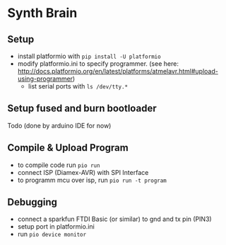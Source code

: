# Synth Brain

## Setup

* install platformio with `pip install -U platformio`
* modify platformio.ini to specify programmer. (see here: http://docs.platformio.org/en/latest/platforms/atmelavr.html#upload-using-programmer)
    * list serial ports with `ls /dev/tty.*`

## Setup fused and burn bootloader

Todo (done by arduino IDE for now)

## Compile & Upload Program 

* to compile code run `pio run`
* connect ISP (Diamex-AVR) with SPI Interface
* to programm mcu over isp, run `pio run -t program`

## Debugging

* connect a sparkfun FTDI Basic (or similar) to gnd and tx pin (PIN3)
* setup port in platformio.ini
* run `pio device monitor`